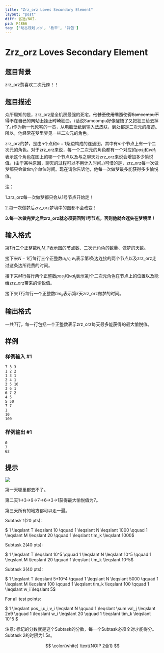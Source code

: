 ```yaml
---
title: "Zrz_orz Loves Secondary Element"
layout: "post"
diff: 省选/NOI-
pid: P4866
tag: ['动态规划,dp', '枚举', '背包']
---
```

# Zrz_orz Loves Secondary Element
## 题目背景

zrz_orz赘喜欢二次元辣！！
## 题目描述

众所周知的是，zrz_orz是全机房最强的死宅。~~他甚至使用嘴遁使得Samcompu不得不在自己的网站上挂上时崎狂三~~。(话说Samcompu好像醒悟了又把狂三给去掉了。)作为新一代死宅的一员，从电脑壁纸到输入法皮肤，到处都是二次元的痕迹。所以，他经常在梦里梦见一些二次元的角色。

zrz_orz的梦，是由$n$个点和$n-1$条边构成的连通图。其中有$m$个节点上有一个二次元的角色。对于zrz_orz来说，每一个二次元的角色都有一个对应的$pos_i$和$val_i$表示这个角色在图上的哪一个节点以及与之聊天对zrz_orz来说会增加多少愉悦值。(由于某种原因，聊天的过程可以不用计入时间。)可惜的是，zrz_orz每一次做梦都只会做$tim_i$个单位时间。现在请你告诉他，他每一次做梦最多能获得多少愉悦值。

注：

1.zrz_orz每一次做梦都只会从1号节点开始走！

2.每一次做梦后zrz_orz梦境中的图都不会改变！

**3.每一次做完梦之后zrz_orz就必须要回到1号节点，否则他就会迷失在梦境里！**
## 输入格式

第1行三个正整数$N$,$M$,$T$表示图的节点数、二次元角色的数量、做梦的天数。

接下来$N-1$行每行三个正整数$u_i$,$v_i$,$w_i$表示第$i$条边连接的两个节点以及zrz_orz走过这条边所花费的时间。

接下来$M$行每行两个正整数$pos_j$和$val_j$表示第$j$个二次元角色在节点上的位置以及能给zrz_orz带来的愉悦值。

接下来$T$行每行一个正整数$tim_k$表示第$k$天zrz_orz做梦的时间。
## 输出格式

一共$T$行。每一行包括一个正整数表示zrz_orz每天最多能获得的最大愉悦值。
## 样例

### 样例输入 #1
```
7 3 3
1 2 2
1 3 1
2 4 1
2 5 10
3 6 1
6 7 2
4 5
5 50
7 7
1
10
100

```
### 样例输出 #1
```
0
7
62
```
## 提示

![](https://cdn.luogu.com.cn/upload/pic/25600.png)

第一天哪里都去不了。

第二天1->3->6->7->6->3->1获得最大愉悦值为7。

第三天所有的地方都可以走一遍。

Subtask 1(20 pts): 

$ 1 \leqslant T \leqslant 10 \qquad 1 \leqslant N \leqslant 1000 \qquad 1 \leqslant M \leqslant 20 \qquad 1 \leqslant  tim_k \leqslant 1000$

Subtask 2(40 pts):

$ 1 \leqslant T \leqslant 10^5 \qquad 1 \leqslant N \leqslant 10^5 \qquad 1 \leqslant M \leqslant 20 \qquad 1 \leqslant  tim_k \leqslant 10^5$

Subtask 3(40 pts):

$ 1 \leqslant T \leqslant 5*10^4 \qquad 1 \leqslant N \leqslant 5000 \qquad 1 \leqslant M \leqslant 100 \qquad 1 \leqslant  tim_k \leqslant 100 \qquad 1 \leqslant w_i \leqslant 5$

For all test points:

$ 1 \leqslant pos_j,u_i,v_i \leqslant N \qquad 1 \leqslant \sum val_j \leqslant 2e9 \qquad 1 \leqslant w_i \leqslant 20 \qquad 1 \leqslant tim_k \leqslant 10^5 $

注意: 标记的分数就是这个Subtask的分数，每一个Subtask必须全对才能得分。Subtask 2的时限为1.5s。

$$ \color{white} \text{NOIP 2合1} $$

